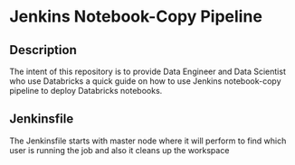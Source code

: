 
# Jenkins Notebook-Copy Pipeline

## Description
              
The intent of this repository is to provide Data Engineer and Data Scientist who use Databricks a quick guide on how to use Jenkins notebook-copy pipeline to deploy Databricks notebooks.

## Jenkinsfile

The Jenkinsfile starts with master node where it will perform to find which user is running the job and also it cleans up the workspace 
